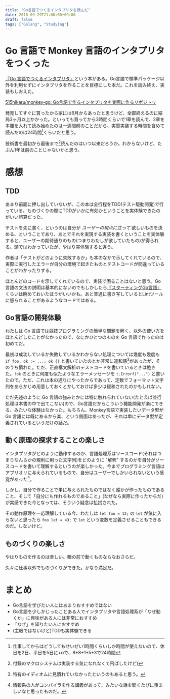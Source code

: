 ```yaml
---
title: "Go言語でつくるインタプリタを読んだ"
date: 2018-09-29T21:00:00+09:00
draft: false
tags: ["Golang", "Studying"]
---
```


# Go 言語で Monkey 言語のインタプリタをつくった

[『Go 言語でつくるインタプリタ』](https://www.amazon.co.jp/Go%E8%A8%80%E8%AA%9E%E3%81%A7%E3%81%A4%E3%81%8F%E3%82%8B%E3%82%A4%E3%83%B3%E3%82%BF%E3%83%97%E3%83%AA%E3%82%BF-Thorsten-Ball/dp/4873118220/ref=sr_1_1?ie=UTF8&qid=1538222383&sr=8-1&keywords=Go%E8%A8%80%E8%AA%9E%E3%81%A7%E3%81%A4%E3%81%8F%E3%82%8B)という本がある。Go言語で標準パッケージ以外を利用せずにインタプリタを作ることを目標にした本だ。これを読み終え、実装もしおえた。

[515hikaru/monkey\-go: Go言語で作るインタプリタを実際に作るリポジトリ](https://github.com/515hikaru/monkey-go)

発売してすぐに買ったから家には6月からあったと思うけど、全部終えるのに結局3ヶ月以上かかった。といっても買ってから3時間くらいで1章を読んで、2章を本腰を入れて読み始めたのは一週間前のことだから、実質実装する時間を含めて読んだのは24時間[^1]くらいだと思う。

技術書を最初から最後まで[^2]読んだのはいつ以来だろうか。わからないけど、たぶん1年は前のことじゃないかと思う。

[^1]: 仕事してからはどうしてもせいぜい1時間くらいしか時間が使えないので、休日を2日、平日を5日に+αで、8+8+1*5+3で24時間

[^2]: 付録のマクロシステムは実装する気になれなくて飛ばしたけど)

<!--more-->

# 感想

## TDD

あまり前面に押し出していないが、この本は全行程をTDD(テスト駆動開発)で行っている。ものづくりの際にTDDがいかに有効かということを実体験できたのがいい誤算だった。

テストを先に書く、というのは自分が *ユーザーの視点に立って* 欲しいものを決める、ということであり、あとでそれを実現する実装を書くということを実体験すると、ユーザーの期待通りのもの(つまりわたしが欲していたもの)が得られる。頭ではわかっていたが、やはり実体験すると違う。

作者は「テストがどのように失敗するか」も本のなかで示してくれているので、実際に実行したエラーが自分の環境で起きたものとテストコードが間違っていることがわかったりする。

ほとんどのコードを示してくれているので、実装で困ることはないと思う。Go言語の文法の説明は基本的にないのでもしかしたら[『スターティングGo言語』](https://www.amazon.co.jp/%E3%82%B9%E3%82%BF%E3%83%BC%E3%83%86%E3%82%A3%E3%83%B3%E3%82%B0Go%E8%A8%80%E8%AA%9E-CodeZine-BOOKS-%E6%9D%BE%E5%B0%BE-%E6%84%9B%E8%B3%80/dp/4798142417/ref=sr_1_1?ie=UTF8&qid=1538223334&sr=8-1&keywords=%E3%82%B9%E3%82%BF%E3%83%BC%E3%83%86%E3%82%A3%E3%83%B3%E3%82%B0Go%E8%A8%80%E8%AA%9E)くらいは眺めておいたほうがいいかも。あと普通に書き写しているとLintツールに怒られることがあるようなコードではある。

## Go言語の開発体験

わたしは Go 言語では競技プログラミングの簡単な問題を解く、以外の使い方をほとんどしたことがなかったので、なにかひとつのものを Go 言語で作ったのは初めてだ。

最初は成功しているか失敗しているかわからない処理については幾度も幾度も `if foo, ok := ...; ok {}` と書いていたのとか非常に違和感[^3]があったが、そのうち慣れた。ただ、正直構文解析のテストコードを書いているときは飽きた。`!ok` のときに何度も似たようなエラーメッセージを `t.Errorf("...")` と書いたので。ただ、これは本の通りにやったからであって、定数でフォーマット文字列をあらかじめ用意しておくとかしておけば多少は緩和されたのかもしれない。

[^3]: 特有のイディオムに見慣れていなかったというのもあると思う。

ただ先述のように Go 言語の強みとかには特に触れられていない(たとえば並行処理は本書の中で出てこない)ので、Go言語だからこういう機能開発が楽にできる、みたいな体験はなかった。もちろん、Monkey言語で実装したいデータ型が Go 言語には既にあるから楽、という側面はあったが、それは単にデータ型が定義されているというだけの話だ。

## 動く原理の探求することの楽しさ

インタプリタがどのように動作するのか、言語処理系はソースコード(それはつまりなんらかの規則に則った文字列)をどのように "解釈" するのかを自分がソースコードを書いて理解するというのが楽しかった。今までプログラミング言語はアプリオリに与えられているもので、自分はユーザーでしかいられないという感覚があった[^4]。

しかし、自分で作ることで単に与えられたものではなく誰かが作ったものであること、そして「自分にも作れるものであること」(なぜなら実際に作ったからだ)が実感できた今となっては、そういう疑念は払拭された。

その動作原理を一応理解している今、わたしは `let foo = 12;` の `let` が気に入らないと思ったら `foo let = 43;` で `let` という変数を定義させることもできるのだ。しないけど。

[^4]: 情報系の人がコンパイラを作る講義があって、みたいな話を聞くたびに羨ましいなと思ったものだ。

## ものづくりの楽しさ

やはりものを作るのは楽しい。眼の前で動くものならなおさらだ。

久々に仕事以外でものづくりができた。かなり満足だ。

# まとめ

- Go言語を学びたい人にはあまりおすすめではない
- Go言語を少しかじったことある人でインタプリタや言語処理系が「なぜ動くか」に興味がある人には非常におすすめ
- 「なぜ」を知りたい人におすすめ
- (主眼ではないけど)TDDも実体験できる

